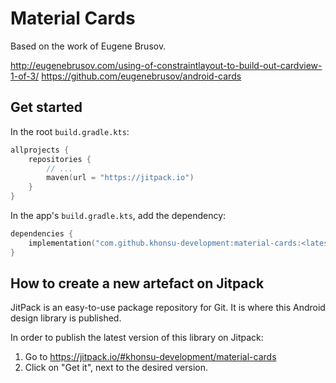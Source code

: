 # Material Cards

Based on the work of Eugene Brusov.

http://eugenebrusov.com/using-of-constraintlayout-to-build-out-cardview-1-of-3/
https://github.com/eugenebrusov/android-cards

## Get started

In the root `build.gradle.kts`:

```kotlin
allprojects {
    repositories {
        // ...
        maven(url = "https://jitpack.io")
    }
}
```

In the app's `build.gradle.kts`, add the dependency:

```kotlin
dependencies {
    implementation("com.github.khonsu-development:material-cards:<latest-version>")
}
```

## How to create a new artefact on Jitpack

JitPack is an easy-to-use package repository for Git. It is where this Android design library is
published.

In order to publish the latest version of this library on Jitpack:

1. Go to https://jitpack.io/#khonsu-development/material-cards
2. Click on "Get it", next to the desired version.
